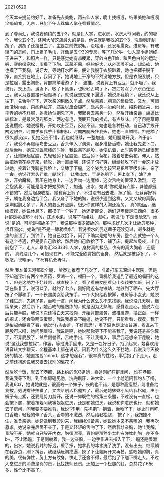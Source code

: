 2021 0529

今天本来提前约好了，准备先去美鲍，再去仙人掌，晚上找嘎嘎，结果美鲍和嘎嘎全都鸽我，无奈，只能下午去找仙人掌在看看情况。

到了尊尚汇，我说我预约的五个3，就是仙人掌，进水房，水房大爷问我，约的哪个，我说五个3，还问大爷这店最火的是谁，他说就是我找的五个3，洗澡刷牙刮胡子，刮胡子还挂出血了，主要之前做脱毛，没啥用，还发毛囊炎。进房等，有玻璃门的房间，门上挂了毛巾，好像是五个3的专房，等了几分钟，仙人掌小姐姐终于进来了，和照片一样，只是感觉她有点疲累，穿的白色T恤，和黑色白线的运动裤，穿的很宽松，我摸了下胸，深藏不露，好软好大，从外面看不出，超级软，她也摸了下我胸，说好大，等她打水回来，便让我脱了衣服趴着，她也把裤子脱干净，直接扔在地上，我问了下，她说地上干净的不然没地方放，但是衣服没脱，只是拉起，露出胸部，背部简单漫游了下， 波推，说我背上有豆豆，就不吸了，我说行，换正面，漫游下，吸了下蛋蛋，也轻轻舌吻了下，然后她涂了点东西在逼上，我以为要直接开始魔棒了，就说我想先亲下逼逼，她说那我躺下，我还说从上往下，先舌吻了下，这次亲的稍微久了点，然后亲胸，胸真的超级软，又大，可惜她没脱内衣，只能扒拉开，还说以后会更严，我亲另一边的时候，把胸拨过来，似乎弄的她不舒服，她撒娇似抱怨了声，我起身去亲另一边，然后开始亲逼，逼逼比较标准，是最常见的那类，两边有毛，我展开我的招式，有点甜味，问了问是草莓还说樱桃，她说樱桃，开始攻击豆豆，反应不错，她也是各种扭动，自己动手拨开两边阴唇，时而手和我手十指相扣，时而两腿夹住我头，她也一直娇喘，但是舔了很久都没gc，见她反应不错，我也就继续，一整加速，她用腿蹬开我，终于gc了，我也不再继续攻击豆豆，舌头伸入了洞洞，起身准备舌吻，她让我先漱下口，然后舌吻，她又准备魔棒的时候，我说亲下屁股，她便趴着，此时感觉她已经很累了，让她撅起屁股，先轻轻舔下屁股蛋，然后舔下菊花，接着攻击菊花，伸入，然后把她菊花掰开来，猛攻，她一直娇喘，还说了句好爽，继续猛攻了好一会这才放过她，接着让我骑在我脸上，又舔了下逼，这个姿势比较容易把豆豆吸出来，亲了一会，她说好累头好晕，腿软了， 让我出水，于是她躺下，男上女下，涂了点油，开始魔棒，我压在她身上，一边舌吻一边魔棒，这次舌吻的很深入激烈， 还会抱紧我，可能是刚才把她舔爽了，加速，出水，她说“你就是有点胖，其他都挺不错的”，然后起身收拾，她也穿上裤子，不过没有出去洗，擦了擦，让我穿好裤子，躺在我身边抱了会，我又夸了下她的胸，说很少遇到这样，又大又软的真胸，深圳假胸太多了，胸大的要么有点胖，很少你这样的大胸还瘦的， 真的极品，继续摸摸，她说休息下，都摸了一个钟了，她还挺能说，她们这老板是江西的，很多js都是老板那个村的，还点水果，说等下和姐妹一起吃，我说“你不是很敏感”，她说“是的，可能是被舔多了”，我说那种很少被舔的，那种求好几次才让舔的那种，很容易gc，她说“是不是一舔就喷水”，我说喷水的我这辈子还没见过，最多就是垫的全湿了，到钟了，她自己收拾下，问了下确实是她的专房，整个店就她一个人有这个待遇，但是要自己收拾，然后她自己收拾了下，铺了床，提起垃圾袋，出门前抱了下，走人。尊尚汇33333仙人掌，身材真的极品，少有的真大胸软，还瘦的， 真的没几个，可惜现在严，不能完全欣赏她的全身， 然后就是被舔多了，不敏感，很难gc。下次有机会再试。

然后 我准备去港都松个腿， 听泰迪推荐了几次了，准备打车去深圳中医院，但是不知道深圳有两个中医药，罗湖一个，福田一个，司机给我送到了最近的福田的这个，但是这地方不好转弯，就直接下了，看了看朋友圈看见小女孩要加班，问了下现在恢复了，说可以了，就约了七点，刚好附近有地铁站，地铁到了晒布，先大厅按了个脚和手，一个长腿美女给我按手，一个大妈给我按脚，进房等小女孩，她脱了鞋进房，先抱了抱，舌吻一波，问我为什么这么久不来找她，我说没几天啊，继续亲亲，然后趴下，她舌吻的挺熟练的，就是因为太熟练，感觉没走心，她说六点后只能半脱，我说下次还得白天来找你，开始背部服务，波推漫游，换正面，一样的招式，还会吸两波蛋蛋，我说我想亲下逼逼，她说不行，只能看看，摸摸，我于是抬起她腿看了看，她说“有点害羞，不好意思”，看了逼也是比较普通，我说亲下屁股可以吗，她问屁眼吗，我说是啊，她说那你等下不能亲我了，我说还是亲你算了，不弄屁股了，然后侧躺着，舌吻手出，不让我指入，事后我还想亲下屁股，她说”这让我想拉屎“，作罢，等她洗手回来，又是一包好日子，抽了起来，她喜欢用语音转文字聊天，全程基本上都在说话，问我为什么这么久不找她，我说我今天被鸽的情况，她直接彪“cnmd，这才想起我”，很率真的性格，事后抱了下走人，走之前还抱怨说我又要去找别的桃花了。

然后吃个饭，就去了港都，路上约的603姐姐，泰迪刚好在群里问， 谁在港都，我说我等下到，到了水房碰见他，洗完刷牙，进大堂，一个小姐姐问我约人了吗，我说603，她说她就是，很高的一个妹子，长的也不错，是那种高瘦型，刚准备给我按，她说排钟拍错了，又去给别人松腿去了，最后是她妹妹小凤给我松腿，由于裤子有点紧，还要用剪刀剪开，还说一如既往的松第三条腿，不过没有一直松，也会按下腿，按着按着问我等姐姐进房，还是和她进房，我说和你进房也行，就和她去了房间，问我要不要推背，我说“不用，先抱抱”，抱着，舌吻了下，她此时再吃口香糖，轻轻的伸了舌头，舌吻的不激烈，然后给我松腿， 按了下，我按捺不住，准备亲她，她说做到我旁边来，我继续准备亲，她说她本来不亲嘴的，我再次恳求，她说亲完后面不亲了，于是又轻轻的舌吻了下，然后我想亲胸，她让我解，我解不开，她就自己解开内衣，胸很漂亮，真的是那种少女的有弹性的胸，差不多b+，不让舔逼，于是侧躺着，我一边亲胸，一边手伸进去指入了下， 逼还是很滑的，出水，她说我射的好远，擦了擦，她拿我的冰水洗了洗手，没有出去，继续躺在我身边，刷下抖音，我继续玩胸摸逼，摸了下让她解开来再摸，感叹她的胸，真的美，很有弹性，胸上方有纹身，快走了还舍不得，最后抱了下碰下嘴走人。不过大堂进房的消费是真的贵，比找技师还贵，还加上一个松腿的钱，总共花了6米多，性价比不高了。